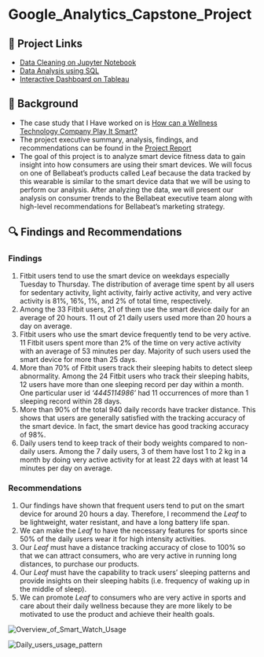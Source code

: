 # Google_Analytics_Capstone_Project

## 🔗 Project Links
- [Data Cleaning on Jupyter Notebook](Step1_Data_Cleaning_Python.ipynb)
- [Data Analysis using SQL](Step2_Data_Analysis_SQL.ipynb)
- [Interactive Dashboard on Tableau](https://public.tableau.com/views/GoogleDataAnalyticsCapstoneProject_16933290511080/Story1?:language=en-US&publish=yes&:display_count=n&:origin=viz_share_link)

## 📖 Background
- The case study that I Have worked on is [How can a Wellness Technology Company Play It Smart?](Case_Study.pdf)
- The project executive summary, analysis, findings, and recommendations can be found in the [Project Report](Project_Report.pdf)
- The goal of this project is to analyze smart device fitness data to gain insight into how consumers are using their smart devices. We will focus on one of Bellabeat’s products called Leaf because the data tracked by this wearable is similar to the smart device data that   we will be using to perform our analysis. After analyzing the data, we will present our analysis on consumer trends to the Bellabeat executive team along with high-level recommendations for Bellabeat’s marketing strategy.

## 🔍 Findings and Recommendations
### Findings
1. Fitbit users tend to use the smart device on weekdays especially Tuesday to Thursday. The distribution of average time spent by all users for sedentary activity, light activity, fairly active activity, and very active activity is 81%, 16%, 1%, and 2% of total time, respectively. 
2. Among the 33 Fitbit users, 21 of them use the smart device daily for an average of 20 hours. 11 out of 21 daily users used more than 20 hours a day on average.
3. Fitbit users who use the smart device frequently tend to be very active. 11 Fitbit users spent more than 2% of the time on very active activity with an average of 53 minutes per day. Majority of such users used the smart device for more than 25 days.
4. More than 70% of Fitbit users track their sleeping habits to detect sleep abnormality. Among the 24 Fitbit users who track their sleeping habits, 12 users have more than one sleeping record per day within a month. One particular user id *‘4445114986’* had 11 occurrences of more than 1 sleeping record within 28 days. 
5. More than 90% of the total 940 daily records have tracker distance. This shows that users are generally satisfied with the tracking accuracy of the smart device. In fact, the smart device has good tracking accuracy of 98%.
6. Daily users tend to keep track of their body weights compared to non-daily users. Among the 7 daily users, 3 of them have lost 1 to 2 kg in a month by doing very active activity for at least 22 days with at least 14 minutes per day on average. 

### Recommendations
1. Our findings have shown that frequent users tend to put on the smart device for around 20 hours a day. Therefore, I recommend the *Leaf* to be lightweight, water resistant, and have a long battery life span.
2. We can make the *Leaf* to have the necessary features for sports since 50% of the daily users wear it for high intensity activities.
3. Our *Leaf* must have a distance tracking accuracy of close to 100% so that we can attract consumers, who are very active in running long distances, to purchase our products.
4. Our *Leaf* must have the capability to track users’ sleeping patterns and provide insights on their sleeping habits (i.e. frequency of waking up in the middle of sleep).
5. We can promote *Leaf* to consumers who are very active in sports and care about their daily wellness because they are more likely to be motivated to use the product and achieve their health goals.

![Overview_of_Smart_Watch_Usage](https://github.com/yirongNg/Google_Analytics_Capstone_Project/assets/132359604/5b8c3749-b6f7-4945-a53e-33769d170663)

![Daily_users_usage_pattern](https://github.com/yirongNg/Google_Analytics_Capstone_Project/assets/132359604/ca3de94a-db9f-4228-8b8c-88b9e0453089)





  


